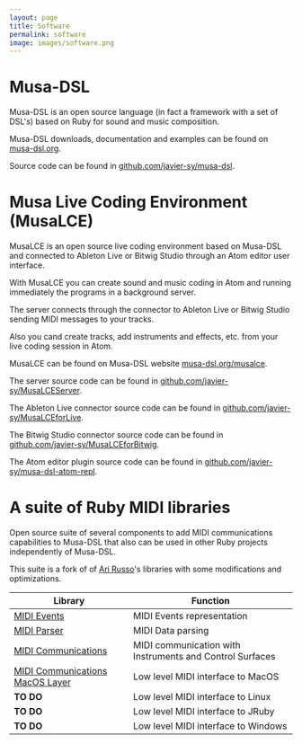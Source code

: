 ```yaml
---
layout: page
title: Software
permalink: software
image: images/software.png
---
```

# Musa-DSL

Musa-DSL is an open source language (in fact a framework with a set of DSL's) based on Ruby for sound and music composition.

Musa-DSL downloads, documentation and examples can be found on [musa-dsl.org](https://musa-dsl.org).

Source code can be found in [github.com/javier-sy/musa-dsl](https://github.com/javier-sy/musa-dsl). 

# Musa Live Coding Environment (MusaLCE)

MusaLCE is an open source live coding environment based on Musa-DSL and connected to Ableton Live or Bitwig Studio through an Atom editor user interface.

With MusaLCE you can create sound and music coding in Atom and running immediately 
the programs in a background server. 

The server connects through the connector to Ableton Live or Bitwig Studio 
sending MIDI messages to your tracks.

Also you cand create tracks, add instruments and effects, etc. from your live coding session in Atom. 
 
MusaLCE can be found on Musa-DSL website [musa-dsl.org/musalce](https://musa-dsl.org/musalce).

The server source code can be found in [github.com/javier-sy/MusaLCEServer](https://github.com/javier-sy/MusaLCEServer).

The Ableton Live connector source code can be found in [github.com/javier-sy/MusaLCEforLive](https://github.com/javier-sy/MusaLCEforLive).

The Bitwig Studio connector source code can be found in [github.com/javier-sy/MusaLCEforBitwig](https://github.com/javier-sy/MusaLCEforBitwig).

The Atom editor plugin source code can be found in [github.com/javier-sy/musa-dsl-atom-repl](https://github.com/javier-sy/musa-dsl-atom-repl).

# A suite of Ruby MIDI libraries

Open source suite of several components to add MIDI communications capabilities to Musa-DSL that also can be used in other Ruby projects independently of Musa-DSL.

This suite is a fork of of [Ari Russo](https://github.com/arirusso)'s libraries with some modifications and optimizations.

| Library | Function | 
| --- | --- |
| [MIDI Events](https://github.com/javier-sy/midi-events) | MIDI Events representation | 
| [MIDI Parser](https://github.com/javier-sy/midi-parser) | MIDI Data parsing | 
| [MIDI Communications](https://github.com/javier-sy/midi-communications) | MIDI communication with Instruments and Control Surfaces |  
| [MIDI Communications MacOS Layer](https://github.com/javier-sy/midi-communications-macos) | Low level MIDI interface to MacOS | 
| **TO DO** | Low level MIDI interface to Linux |  
| **TO DO** | Low level MIDI interface to JRuby |  
| **TO DO** | Low level MIDI interface to Windows |  
